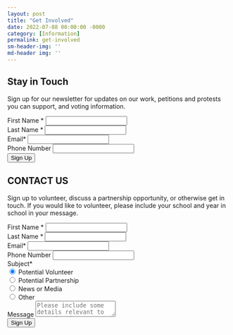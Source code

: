 ```yaml
---
layout: post
title: "Get Involved"
date: 2022-07-08 00:00:00 -0000
category: [Information]
permalink: get-involved
sm-header-img: ''
md-header img: ''
---
```


## Stay in Touch
Sign up for our newsletter for updates on our work, petitions and protests you can support, and voting information.

<form class="rendered-form" action="https://docs.google.com/forms/u/0/d/e/1FAIpQLSdirKg5havotWp2KCw5m9nAfdApCesO9lVnJ5zc8SwXRuffxA/formResponse">
    <div class="row">
        <div class="formbuilder-text form-group field-entry-273742155 col-xs-12 col-md-5">
            <label for="entry-273742155" class="formbuilder-text-label">First Name
                <span class="formbuilder-required">*</span></label>
            <input type="text" class="form-control" name="entry.273742155" access="false" id="entry-273742155" required="required" aria-required="true">
        </div>
        <div class="formbuilder-text form-group field-entry-439177223 col-xs-12 col-md-5 col-md-offset-2">
            <label for="entry-439177223" class="formbuilder-text-label">Last Name
                <span class="formbuilder-required">*</span></label>
            <input type="text" class="form-control" name="entry.439177223" access="false" id="entry-439177223" required="required" aria-required="true">
        </div>
    </div>
    <div class="formbuilder-text form-group field-entry-1357238476 col-xs-12">
        <label for="entry-1357238476" class="formbuilder-text-label">Email<span class="formbuilder-required">*</span></label>
        <input type="text" class="form-control" name="entry.1357238476" access="false" id="entry-1357238476" required="required" aria-required="true">
    </div>
    <div class="formbuilder-text form-group field-entry-1357718099 col-xs-12">
        <label for="entry-1357718099" class="formbuilder-text-label">Phone Number
        </label>
        <input type="text" class="form-control" name="entry.1357718099" access="false" id="entry-1357718099">
    </div>
    <div class="formbuilder-button form-group field-button-1657311047983">
        <div class="wrapper">
            <button type="submit" class="button btn-default btn" name="button-1657311047983" access="false" style="default" id="button-1657311047983">Sign Up</button>
        </div>
    </div>
</form>

## CONTACT US
Sign up to volunteer, discuss a partnership opportunity, or otherwise get in touch. If you would like to volunteer, please include your school and year in school in your message.

<form class="rendered-form">
    <div class="row">
        <div class="formbuilder-text form-group field-entry.273742155 col-xs-12 col-md-5">
            <label for="entry.273742155" class="formbuilder-text-label">First Name
                <span class="formbuilder-required">*</span></label>
            <input type="text" class="form-control" name="entry.273742155" access="false" id="entry.273742155" required="required" aria-required="true">
        </div>
        <div class="formbuilder-text form-group field-entry.439177223 col-xs-12 col-md-5 col-md-offset-2">
            <label for="entry.439177223" class="formbuilder-text-label">Last Name
                <span class="formbuilder-required">*</span></label>
            <input type="text" class="form-control" name="entry.439177223" access="false" id="entry.439177223" required="required" aria-required="true">
        </div>
    </div>
    <div class="formbuilder-text form-group field-entry-1357238476 col-xs-12">
        <label for="entry-1357238476" class="formbuilder-text-label">Email<span class="formbuilder-required">*</span></label>
        <input type="text" class="form-control" name="entry-1357238476" access="false" id="entry-1357238476" required="required" aria-required="true">
    </div>
    <div class="formbuilder-text form-group field-entry-1357718099 col-xs-12">
        <label for="entry-1357718099" class="formbuilder-text-label">Phone Number
        </label>
        <input type="text" class="form-control" name="entry-1357718099" access="false" id="entry-1357718099">
    </div>
        <div class="formbuilder-radio-group form-group field-radio-group-1657311952752">
        <label for="radio-group-1657311952752" class="formbuilder-radio-group-label">Subject<span class="formbuilder-required">*</span></label>
        <div class="radio-group">
            <div class="formbuilder-radio">
                <input name="radio-group-1657311952752" access="false" id="radio-group-1657311952752-0" required="required" aria-required="true" value="volunteer" type="radio" checked="checked">
                <label for="radio-group-1657311952752-0">Potential Volunteer</label>
            </div>
            <div class="formbuilder-radio">
                <input name="radio-group-1657311952752" access="false" id="radio-group-1657311952752-1" required="required" aria-required="true" value="partnership" type="radio">
                <label for="radio-group-1657311952752-1">Potential Partnership</label>
            </div>
            <div class="formbuilder-radio">
                <input name="radio-group-1657311952752" access="false" id="radio-group-1657311952752-2" required="required" aria-required="true" value="media" type="radio">
                <label for="radio-group-1657311952752-2">News or Media</label>
            </div>
            <div class="formbuilder-radio">
                <input name="radio-group-1657311952752" access="false" id="radio-group-1657311952752-3" required="required" aria-required="true" value="other" type="radio">
                <label for="radio-group-1657311952752-3">Other</label>
            </div>
        </div>
    </div>
    <div class="formbuilder-textarea form-group field-textarea-1657312310858">
        <label for="textarea-1657312310858" class="formbuilder-textarea-label">Message</label>
        <textarea type="textarea" placeholder="Please include some details relevant to your inquiry." class="form-control" name="textarea-1657312310858" access="false" id="textarea-1657312310858"></textarea>
    </div>
    <div class="formbuilder-button form-group field-button-1657311047983">
        <div class="wrapper">
            <button type="submit" class="button btn-default btn" name="button-1657311047983" access="false" style="default" id="button-1657311047983">Sign Up</button>
        </div>
    </div>
</form>